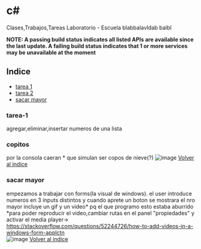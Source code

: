 # c#

Clases,Trabajos,Tareas Laboratorio - Escuela
blabbalavldab balbl

**NOTE: A passing build status indicates all listed APIs are available since the last update. A failing build status indicates that 1 or more services may be unavailable at the moment** 

## Indice
- [tarea 1](https://github.com/brandonporcel/Clases-Laboratorio-POO-c-#tarea-1)
- [tarea 2](https://github.com/brandonporcel/Clases-Laboratorio-POO-c-#tarea-2)
- [sacar mayor](https://github.com/brandonporcel/Clases-Laboratorio-POO-c-#sacar-nayor)


### tarea-1
agregar,eliminar,insertar numeros de una lista
### copitos
por la consola caeran * que simulan ser copos de nieve(?)
![image](https://user-images.githubusercontent.com/66080281/119400755-00961080-bcb1-11eb-813b-892eafc53f0b.png)
[Volver al indice](https://github.com/brandonporcel/Clases-Laboratorio-POO-c-#indice)

### sacar mayor
empezamos a trabajar con forms(la visual de windows).
el user introduce numeros en 3 inputs distintos y cuando aprete un boton se mostrara el nro mayor
incluye un gif y un video* pq el que programo esto estaba aburrido </br>
*para poder reproducir el video,cambiar rutas en el panel "propiedades" y activar el media player-> https://stackoverflow.com/questions/52244726/how-to-add-videos-in-a-windows-form-applctn </br>
![image](https://user-images.githubusercontent.com/66080281/122606676-b570e280-d04f-11eb-9976-47763a4a226b.png)
[Volver al indice](https://github.com/brandonporcel/Clases-Laboratorio-POO-c-#indice)
